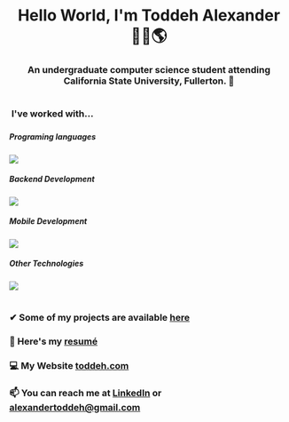 <h1 align="center">Hello World, I'm Toddeh Alexander 🙋‍♂️🌎 </h1>
<h3 align="center">An undergraduate computer science student attending California State University, Fullerton. 🐘

<h1></h1>

<p align="left">
  
<h3 style="vertical-align:top; margin:4px" > I've worked with... <h3>

##### Programing languages
[![](https://skillicons.dev/icons?i=html,css,js,ts,py,cpp,swift,r)](https://skillicons.dev)

##### Backend Development
[![](https://skillicons.dev/icons?i=nodejs,php,mysql,flask)](https://skillicons.dev)

##### Mobile Development
[![](https://skillicons.dev/icons?i=swift,react)](https://skillicons.dev)

##### Other Technologies
[![](https://skillicons.dev/icons?i=raspberrypi,arduino,docker,bots,cloudflare,firebase,figma,linux,apple,windows)](https://skillicons.dev)



<h1></h1>

### ✔ Some of my projects are available [here](https://github.com/toddehalexander?tab=repositories)

### 📄 Here's my [resumé](https://toddeh.com/assets/Resume/Toddeh_Alexander_Resume.pdf)

### 💻 My Website [toddeh.com](https://toddeh.com)

### 📫 You can reach me at [LinkedIn](https://www.linkedin.com/in/toddeh/) or alexandertoddeh@gmail.com

